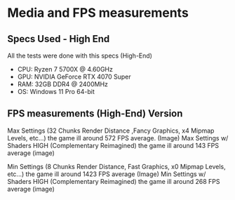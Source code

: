 # Media and FPS measurements

## Specs Used - High End

All the tests were done with this specs (High-End)

- CPU: Ryzen 7 5700X @ 4.60GHz
- GPU: NVIDIA GeForce RTX 4070 Super
- RAM: 32GB DDR4 @ 2400MHz
- OS: Windows 11 Pro 64-bit

## FPS measurements (High-End) Version

Max Settings (32 Chunks Render Distance ,Fancy Graphics, x4 Mipmap Levels, etc...) the game ill around 572 FPS average. (Image)
Max Settings w/ Shaders HIGH (Complementary Reimagined) the game ill around 143 FPS average (image)

Min Settings (8 Chunks Render Distance, Fast Graphics, x0 Mipmap Levels, etc...) the game ill around 1423 FPS average (Image)
Min Settings w/ Shaders HIGH (Complementary Reimagined) the game ill around 268 FPS average (image)
